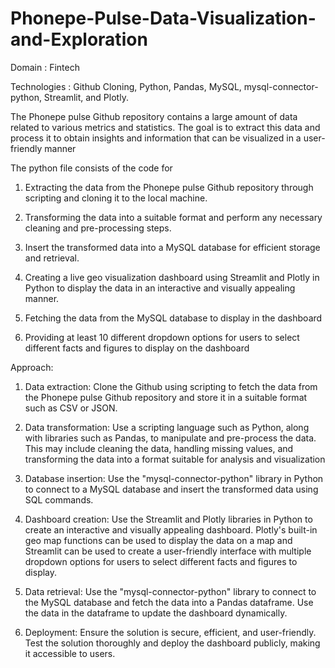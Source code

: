 # Phonepe-Pulse-Data-Visualization-and-Exploration

Domain : Fintech

Technologies : Github Cloning, Python, Pandas, MySQL,
               mysql-connector-python, Streamlit, and Plotly.

The Phonepe pulse Github repository contains a large amount of data related to
various metrics and statistics. The goal is to extract this data and process it to obtain
insights and information that can be visualized in a user-friendly manner

The python file consists of the code for
1. Extracting the data from the Phonepe pulse Github repository through scripting and
cloning it to the local machine.

2. Transforming the data into a suitable format and perform any necessary cleaning
and pre-processing steps.

3. Insert the transformed data into a MySQL database for efficient storage and
retrieval.

4. Creating a live geo visualization dashboard using Streamlit and Plotly in Python
to display the data in an interactive and visually appealing manner.

5. Fetching the data from the MySQL database to display in the dashboard

6. Providing at least 10 different dropdown options for users to select different
facts and figures to display on the dashboard

Approach:

1. Data extraction: Clone the Github using scripting to fetch the data from the
Phonepe pulse Github repository and store it in a suitable format such as CSV
or JSON.

2. Data transformation: Use a scripting language such as Python, along with
libraries such as Pandas, to manipulate and pre-process the data. This may
include cleaning the data, handling missing values, and transforming the data
into a format suitable for analysis and visualization

3. Database insertion: Use the "mysql-connector-python" library in Python to
connect to a MySQL database and insert the transformed data using SQL
commands.

4. Dashboard creation: Use the Streamlit and Plotly libraries in Python to create
an interactive and visually appealing dashboard. Plotly's built-in geo map
functions can be used to display the data on a map and Streamlit can be used
to create a user-friendly interface with multiple dropdown options for users to
select different facts and figures to display.

5. Data retrieval: Use the "mysql-connector-python" library to connect to the
MySQL database and fetch the data into a Pandas dataframe. Use the data in
the dataframe to update the dashboard dynamically.

6. Deployment: Ensure the solution is secure, efficient, and user-friendly. Test
the solution thoroughly and deploy the dashboard publicly, making it
accessible to users.



